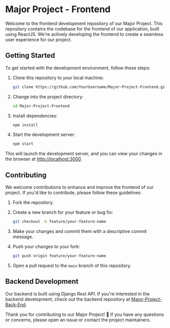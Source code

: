 # Major Project - Frontend

Welcome to the frontend development repository of our Major Project. This repository contains the codebase for the frontend of our application, built using ReactJS. We're actively developing the frontend to create a seamless user experience for our project.

## Getting Started

To get started with the development environment, follow these steps:

1. Clone this repository to your local machine:

    ```bash
    git clone https://github.com/YourUsername/Major-Project-Frontend.git
    ```

2. Change into the project directory:

    ```bash
    cd Major-Project-Frontend
    ```

3. Install dependencies:

    ```bash
    npm install
    ```

4. Start the development server:

    ```bash
    npm start
    ```

This will launch the development server, and you can view your changes in the browser at [http://localhost:3000](http://localhost:3000).

## Contributing

We welcome contributions to enhance and improve the frontend of our project. If you'd like to contribute, please follow these guidelines:

1. Fork the repository.
2. Create a new branch for your feature or bug fix:

    ```bash
    git checkout -b feature/your-feature-name
    ```

3. Make your changes and commit them with a descriptive commit message.
4. Push your changes to your fork:

    ```bash
    git push origin feature/your-feature-name
    ```

5. Open a pull request to the `main` branch of this repository.

## Backend Development

Our backend is built using Django Rest API. If you're interested in the backend development, check out the backend repository at [Major-Project-Back-End](https://github.com/SoorajThanikkal/Major-Project-Back-End).


Thank you for contributing to our Major Project! 🚀 If you have any questions or concerns, please open an issue or contact the project maintainers.
